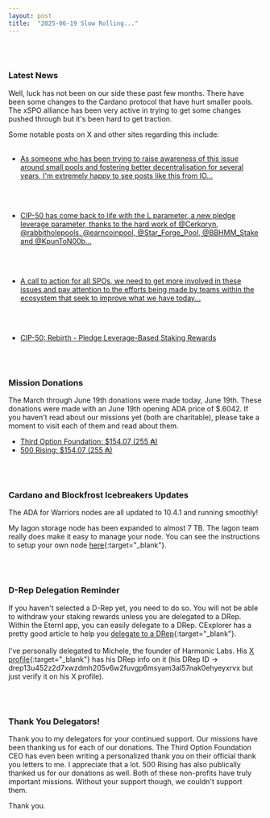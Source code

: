 ```yaml
---
layout: post
title:  "2025-06-19 Slow Rolling..."
---
```

<br /><br />

### Latest News ###
Well, luck has not been on our side these past few months. There have been some changes to the Cardano protocol that have hurt smaller pools. The xSPO alliance has been very active in trying to get some changes pushed through but it's been hard to get traction.

Some notable posts on X and other sites regarding this include:
<br /><br />

<ul>
<li><i class="fas fa-caret-right"></i> <a href="https://x.com/earncoinpool/status/1934623807802675391" target="_blank">As someone who has been trying to raise awareness of this issue around small pools and fostering better decentralisation for several years, I'm extremely happy to see posts like this from IO...</a></li>
</ul>
<br /><br />

<ul>
<li><i class="fas fa-caret-right"></i> <a href="https://x.com/cardanogiel/status/1932066039166062780" target="_blank">CIP-50 has come back to life with the L parameter, a new pledge leverage parameter, thanks to the hard work of 
@Cerkoryn, @rabbitholepools, @earncoinpool, @Star_Forge_Pool, @BBHMM_Stake and @KpunToN00b...</a></li>
</ul>
<br /><br />

<ul>
<li><i class="fas fa-caret-right"></i> <a href="https://x.com/LATINSoporte/status/1930402082051314159" target="_blank">A call to action for all SPOs, we need to get more involved in these issues and pay attention to the efforts being made by teams within the ecosystem that seek to improve what we have today...</a></li>
</ul>
<br /><br />

<ul>
<li><i class="fas fa-caret-right"></i> <a href="https://incentives.solutions/cip-50-rebirth/" target="_blank">CIP-50: Rebirth - Pledge Leverage-Based Staking Rewards</a></li>
</ul>
<br /><br />

### Mission Donations ###

The March through June 19th donations were made today, June 19th. These donations were made with an June 19th opening ADA price of $.6042.  If you haven't read about our missions yet (both are charitable), please take a moment to visit each of them and read about them. 

<ul>
<li><i class="fas fa-caret-right"></i> <a href="/missions/third-option-foundation/#tof-donations">Third Option Foundation: $154.07 (255 ₳)</a></li>
<li><i class="fas fa-caret-right"></i> <a href="/missions/500-rising/#rising-donations">500 Rising: $154.07 (255 ₳)</a></li>
</ul>

<br /><br />

### Cardano and Blockfrost Icebreakers Updates ###

The ADA for Warriors nodes are all updated to 10.4.1 and running smoothly!

My Iagon storage node has been expanded to almost 7 TB. The Iagon team really does make it easy to manage your node. You can see the instructions to setup your own node [here](https://docs.iagon.com/provide-resources/storage-node-setup/node-cli){:target="_blank"}.

<br /><br />

### D-Rep Delegation Reminder ###

If you haven't selected a D-Rep yet, you need to do so. You will not be able to withdraw your staking rewards unless you are delegated to a DRep. Within the Eternl app, you can easily delegate to a DRep. CExplorer has a pretty good article to help you [delegate to a DRep](https://cexplorer.io/article/guide-to-delegating-ada-to-a-drep){:target="_blank"}.
<br /><br />
I've personally delegated to Michele, the founder of Harmonic Labs. His [X profile](https://x.com/MicheleHarmonic){:target="_blank"} has his DRep info on it (his DRep ID -> drep13u452z2d7xwzdmh205v6w2fuvgp6msyam3al57nak0ehyeyxrvx but just verify it on his X profile).

<br /><br />

### Thank You Delegators! ###
Thank you to my delegators for your continued support. Our missions have been thanking us for each of our donations. The Third Option Foundation CEO has even been writing a personalized thank you on their official thank you letters to me. I appreciate that a lot. 500 Rising has also publically thanked us for our donations as well. Both of these non-profits have truly important missions. Without your support though, we couldn't support them.

Thank you.


